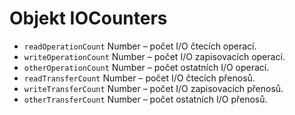 # Objekt IOCounters

* `readOperationCount` Number – počet I/O čtecích operací.
* `writeOperationCount` Number – počet I/O zapisovacích operací.
* `otherOperationCount` Number – počet ostatních I/O operací.
* `readTransferCount` Number – počet I/O čtecích přenosů.
* `writeTransferCount` Number – počet I/O zapisovacích přenosů.
* `otherTransferCount` Number – počet ostatních I/O přenosů.